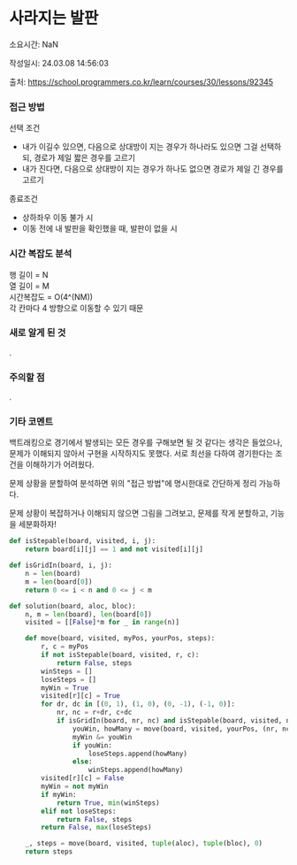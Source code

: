 # 사라지는 발판

소요시간: NaN

작성일시: 24.03.08 14:56:03

출처: https://school.programmers.co.kr/learn/courses/30/lessons/92345

### 접근 방법
선택 조건
- 내가 이길수 있으면, 다음으로 상대방이 지는 경우가 하나라도 있으면 그걸 선택하되, 경로가 제일 짧은 경우를 고르기
- 내가 진다면, 다음으로 상대방이 지는 경우가 하나도 없으면 경로가 제일 긴 경우를 고르기

종료조건
- 상하좌우 이동 불가 시
- 이동 전에 내 발판을 확인했을 때, 발판이 없을 시

### 시간 복잡도 분석
행 길이 = N  
열 길이 = M  
시간복잡도 = O(4^(NM))  
각 칸마다 4 방향으로 이동할 수 있기 때문

### 새로 알게 된 것
.

### 주의할 점
.

### 기타 코멘트
백트래킹으로 경기에서 발생되는 모든 경우를 구해보면 될 것 같다는 생각은 들었으나, 문제가 이해되지 않아서 구현을 시작하지도 못했다. 서로 최선을 다하여 경기한다는 조건을 이해하기가 어려웠다.

문제 상황을 분할하여 분석하면 위의 "접근 방법"에 명시한대로 간단하게 정리 가능하다.

문제 상황이 복잡하거나 이해되지 않으면 그림을 그려보고, 문제를 작게 분할하고, 기능을 세분화하자!

```python
def isStepable(board, visited, i, j):
    return board[i][j] == 1 and not visited[i][j]

def isGridIn(board, i, j):
    n = len(board)
    m = len(board[0])
    return 0 <= i < n and 0 <= j < m

def solution(board, aloc, bloc):
    n, m = len(board), len(board[0])
    visited = [[False]*m for _ in range(n)]

    def move(board, visited, myPos, yourPos, steps):
        r, c = myPos
        if not isStepable(board, visited, r, c):
            return False, steps
        winSteps = []
        loseSteps = []
        myWin = True
        visited[r][c] = True
        for dr, dc in [(0, 1), (1, 0), (0, -1), (-1, 0)]:
            nr, nc = r+dr, c+dc
            if isGridIn(board, nr, nc) and isStepable(board, visited, nr, nc):
                youWin, howMany = move(board, visited, yourPos, (nr, nc), steps+1)
                myWin &= youWin
                if youWin:
                    loseSteps.append(howMany)
                else:
                    winSteps.append(howMany)
        visited[r][c] = False
        myWin = not myWin
        if myWin:
            return True, min(winSteps)
        elif not loseSteps:
            return False, steps
        return False, max(loseSteps)

    _, steps = move(board, visited, tuple(aloc), tuple(bloc), 0)
    return steps
```
